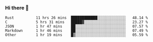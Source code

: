 ### Hi there 👋

<!--
**WShiBin/WShiBin** is a ✨ _special_ ✨ repository because its `README.md` (this file) appears on your GitHub profile.

Here are some ideas to get you started:

- 🔭 I’m currently working on ...
- 🌱 I’m currently learning ...
- 👯 I’m looking to collaborate on ...
- 🤔 I’m looking for help with ...
- 💬 Ask me about ...
- 📫 How to reach me: ...
- 😄 Pronouns: ...
- ⚡ Fun fact: ...
-->

<!--START_SECTION:waka-->

```text
Rust          11 hrs 26 mins  ████████████░░░░░░░░░░░░░   48.14 %
C             5 hrs 31 mins   █████▓░░░░░░░░░░░░░░░░░░░   23.27 %
JSON          1 hr 47 mins    ██░░░░░░░░░░░░░░░░░░░░░░░   07.57 %
Markdown      1 hr 46 mins    ██░░░░░░░░░░░░░░░░░░░░░░░   07.49 %
Other         1 hr 19 mins    █▒░░░░░░░░░░░░░░░░░░░░░░░   05.59 %
```

<!--END_SECTION:waka-->
